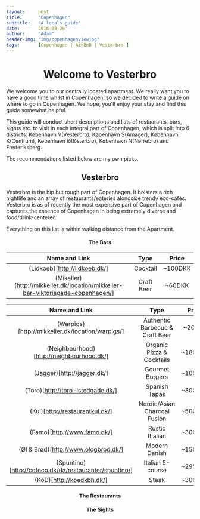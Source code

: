 ```yaml
---
layout:     post
title:      "Copenhagen"
subtitle:   "A locals guide"
date:       2016-08-20
author:     "Adam"
header-img: "img/copenhagenviewjpg"
tags:		[Copenhagen | AirBnB | Vesterbro ]
---
```


<h1><center> Welcome to Vesterbro </center></h1>

We welcome you to our centrally located apartment. We really want you to have a good time whilst in Copenhagen, so we decided to write a guide on where to go in Copenhagen. We hope, you'll enjoy your stay and find this guide somewhat helpful. 

This guide will conduct short descriptions and lists of restaurants, bars, sights etc. to visit in each integral part of Copenhagen, which is split into 6 districts: København V(Vesterbro), København S(Amager), København K(Centrum), København Ø(Østerbro), København N(Nørrebro) and Frederiksberg. 

The recommendations listed below are my own picks. 

<h2><center> Vesterbro </center></h2>

Vesterbro is the hip but rough part of Copenhagen. It bolsters a rich nightlife and an array of restaurants/eateries alongside trendy eco-cafés. Vesterbro is as of recently the most expensive part of Copenhagen and captures the essence of Copenhagen in being extremely diverse and food/drink-centered. 

Everything on this list is within walking distance from the Apartment.

<h4><center>The Bars</center></h4>

|Name and Link |Type|Price|
|:------------:|:--:|:---:|
|(Lidkoeb)[http://lidkoeb.dk/]|Cocktail| ~100DKK|
|(Mikeller)[http://mikkeller.dk/location/mikkeller-bar-viktoriagade-copenhagen/]|Craft Beer| ~60DKK|

|Name and Link |Type|Price|
|:------------:|:--:|:---:|
|(Warpigs)[http://mikkeller.dk/location/warpigs/]|Authentic Barbecue & Craft Beer |~200KK|
|(Neighbourhood)[http://neighbourhood.dk/]|Organic Pizza & Cocktails| ~180DKK|
|(Jagger)[http://jagger.dk/]|Gourmet Burgers|~100DKK|
|(Toro)[http://toro-istedgade.dk/]|Spanish Tapas|~300DKK|
|(Kul)[http://restaurantkul.dk/]|Nordic/Asian Charcoal Fusion|~500DKK|
|(Famo)[http://www.famo.dk/]|Rustic Itialian| ~300DKK|
|(Øl & Brød)[http://www.ologbrod.dk/]| Modern Danish| ~150DKK|
|(Spuntino)[http://cofoco.dk/da/restauranter/spuntino/]|Italian 5-course| ~295DKK|
|(KöD)[http://koedkbh.dk/]|Steak|~300DKK|
















<h4><center>The Restaurants</center></h4>

<h4><center>The Sights</center></h4>